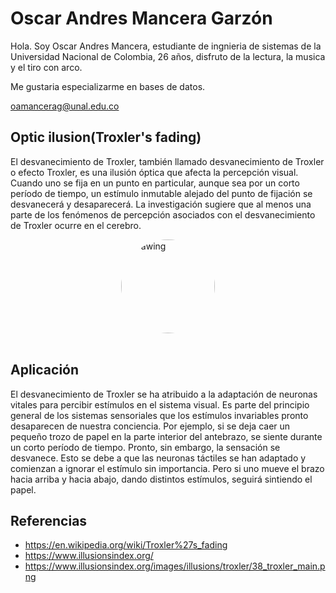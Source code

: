 # Oscar Andres Mancera Garzón

Hola.
Soy Oscar Andres Mancera, estudiante de ingnieria de sistemas de la Universidad Nacional de Colombia, 26 años, disfruto de la lectura, la musica y el tiro con arco.

Me gustaria especializarme en bases de datos.

oamancerag@unal.edu.co

## Optic ilusion(Troxler's fading)

El desvanecimiento de Troxler, también llamado desvanecimiento de Troxler o efecto Troxler, es una ilusión óptica que afecta la percepción visual. Cuando uno se fija en un punto en particular, aunque sea por un corto período de tiempo, un estímulo inmutable alejado del punto de fijación se desvanecerá y desaparecerá. La investigación sugiere que al menos una parte de los fenómenos de percepción asociados con el desvanecimiento de Troxler ocurre en el cerebro.

<div class="img" style="display: flex; justify-content: center;">
    <img src="https://www.illusionsindex.org/images/illusions/troxler/38_troxler_main.png" alt="drawing" width="150" style="border-radius: 50%;"> 
    </img>
</div><br>

## Aplicación
El desvanecimiento de Troxler se ha atribuido a la adaptación de neuronas vitales para percibir estímulos en el sistema visual. Es parte del principio general de los sistemas sensoriales que los estímulos invariables pronto desaparecen de nuestra conciencia. Por ejemplo, si se deja caer un pequeño trozo de papel en la parte interior del antebrazo, se siente durante un corto período de tiempo. Pronto, sin embargo, la sensación se desvanece. Esto se debe a que las neuronas táctiles se han adaptado y comienzan a ignorar el estímulo sin importancia. Pero si uno mueve el brazo hacia arriba y hacia abajo, dando distintos estímulos, seguirá sintiendo el papel.

## Referencias

* https://en.wikipedia.org/wiki/Troxler%27s_fading
* https://www.illusionsindex.org/
* https://www.illusionsindex.org/images/illusions/troxler/38_troxler_main.png